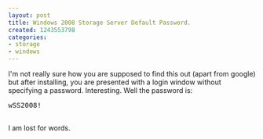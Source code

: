 ```yaml
---
layout: post
title: Windows 2008 Storage Server Default Password.
created: 1243553798
categories:
- storage
- windows
---
```

<p>I'm not really sure how you are supposed to find this out (apart from google) but after installing, you are presented with a login window without specifying a password. Interesting. Well the password is:</p>
<pre>
wSS2008!

</pre>
<p>I am lost for words.</p>
